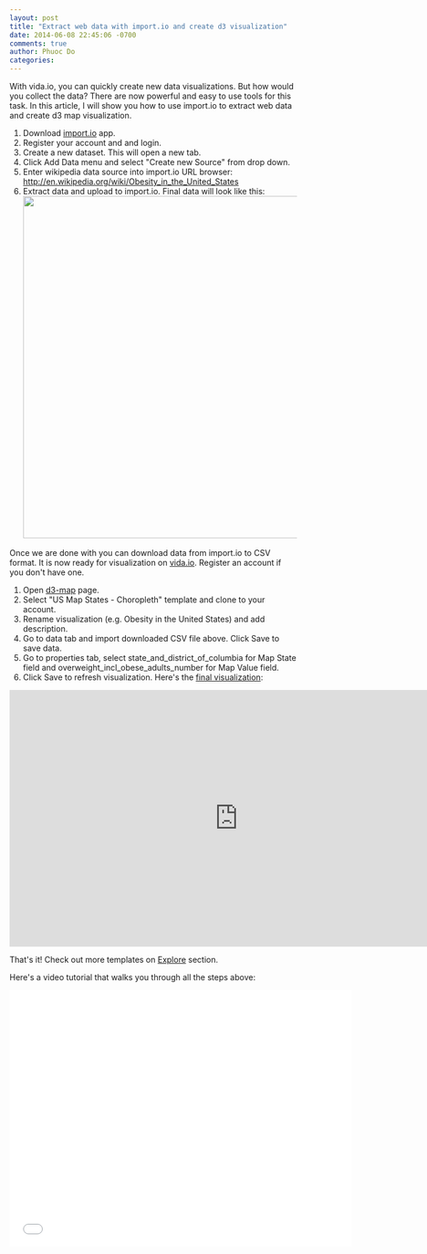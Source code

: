 ```yaml
---
layout: post
title: "Extract web data with import.io and create d3 visualization"
date: 2014-06-08 22:45:06 -0700
comments: true
author: Phuoc Do
categories: 
---
```


With vida.io, you can quickly create new data visualizations. But how would you collect the data? There are now powerful and easy to use tools for this task. In this article, I will show you how to use import.io to extract web data and create d3 map visualization.

<!-- more -->

1. Download [import.io](https://import.io/) app.
2. Register your account and and login.
3. Create a new dataset. This will open a new tab.
4. Click Add Data menu and select "Create new Source" from drop down.
5. Enter wikipedia data source into import.io URL browser: http://en.wikipedia.org/wiki/Obesity_in_the_United_States
6. Extract data and upload to import.io. Final data will look like this:<img src="https://s3-us-west-2.amazonaws.com/vida-public/blog/import-io-dataset.png" width="600">

Once we are done with you can download data from import.io to CSV format. It is now ready for visualization on [vida.io](https://vida.io). Register an account if you don't have one.

1. Open [d3-map](https://vida.io/d3-map) page.
2. Select "US Map States - Choropleth" template and clone to your account.
3. Rename visualization (e.g. Obesity in the United States) and add description.
4. Go to data tab and import downloaded CSV file above. Click Save to save data.
5. Go to properties tab, select state_and_district_of_columbia for Map State field and overweight_incl_obese_adults_number for Map Value field.
6. Click Save to refresh visualization. Here's the [final visualization](https://vida.io/documents/bJDg3iQwyXcfngjgf):

<iframe src="http://embed.vida.io/documents/bJDg3iQwyXcfngjgf" width="800" height="450" seamless frameBorder="0" scrolling="no"></iframe>

That's it! Check out more templates on [Explore](https://vida.io/explore) section.

Here's a video tutorial that walks you through all the steps above:

<iframe width="600" height="450" src="//www.youtube.com/embed/b4vxnmdZN98" frameborder="0" allowfullscreen></iframe>